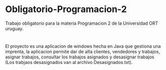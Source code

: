 # Obligatorio-Programacion-2
Trabajo obligatorio para la materia Programacion 2 de la Universidad ORT uruguay.
# 
El proyecto es una aplicacion de windows hecha en Java que gestiona una imprenta, la aplicacion permite dar de alta clientes, vendedores y trabajos, asignar trabajos,
consultar los trabajos asignados y desasignar trabajos (Los trabjaos desasignados van al archivo Desasignados.txt).
